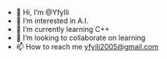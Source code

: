 - 👋 Hi, I’m @YfyIli
- 👀 I’m interested in A.I.
- 🌱 I’m currently learning C++
- 💞️ I’m looking to collaborate on learning
- 📫 How to reach me yfyili2005@gmail.com

<!---
YfyIli/YfyIli is a ✨ special ✨ repository because its `README.md` (this file) appears on your GitHub profile.
You can click the Preview link to take a look at your changes.
--->
